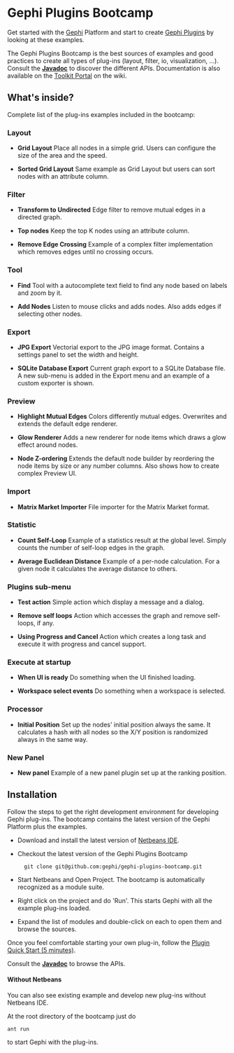 # Gephi Plugins Bootcamp

Get started with the [Gephi](http://gephi.org) Platform and start to create [Gephi Plugins](http://gephi.org/plugins) by looking at these examples.

The Gephi Plugins Bootcamp is the best sources of examples and good practices to create all types of plug-ins (layout, filter, io, visualization, ...). Consult the [**Javadoc**](http://gephi.org/docs) to discover the different APIs. Documentation is also available on the [Toolkit Portal](https://wiki.gephi.org/index.php/Plugins_portal) on the wiki.

## What's inside?

Complete list of the plug-ins examples included in the bootcamp:

### Layout

* **Grid Layout**
Place all nodes in a simple grid. Users can configure the size of the area and the speed.

* **Sorted Grid Layout** 
Same example as Grid Layout but users can sort nodes with an attribute column.

### Filter

* **Transform to Undirected** 
Edge filter to remove mutual edges in a directed graph.

* **Top nodes** 
Keep the top K nodes using an attribute column.

* **Remove Edge Crossing** 
Example of a complex filter implementation which removes edges until no crossing occurs.

### Tool

* **Find** 
Tool with a autocomplete text field to find any node based on labels and zoom by it.

* **Add Nodes** 
Listen to mouse clicks and adds nodes. Also adds edges if selecting other nodes.

### Export

* **JPG Export** 
Vectorial export to the JPG image format. Contains a settings panel to set the width and height.

* **SQLite Database Export** 
Current graph export to a SQLite Database file. A new sub-menu is added in the Export menu and an example of a custom exporter is shown.

### Preview

* **Highlight Mutual Edges** 
Colors differently mutual edges. Overwrites and extends the default edge renderer.

* **Glow Renderer** 
Adds a new renderer for node items which draws a glow effect around nodes.

* **Node Z-ordering** 
Extends the default node builder by reordering the node items by size or any number columns. Also shows how to create complex Preview UI.

### Import

* **Matrix Market Importer** 
File importer for the Matrix Market format.

### Statistic

* **Count Self-Loop** 
Example of a statistics result at the global level. Simply counts the number of self-loop edges in the graph.

* **Average Euclidean Distance** 
Example of a per-node calculation. For a given node it calculates the average distance to others.

### Plugins sub-menu

* **Test action** 
Simple action which display a message and a dialog.

* **Remove self loops** 
Action which accesses the graph and remove self-loops, if any.

* **Using Progress and Cancel** 
Action which creates a long task and execute it with progress and cancel support.

### Execute at startup

* **When UI is ready** 
Do something when the UI finished loading.

* **Workspace select events** 
Do something when a workspace is selected.

### Processor

* **Initial Position** 
Set up the nodes' initial position always the same. It calculates a hash with all nodes so the X/Y position is randomized always in the same way.

### New Panel

* **New panel** 
Example of a new panel plugin set up at the ranking position.


## Installation

Follow the steps to get the right development environment for developing Gephi plug-ins. The bootcamp contains the latest version of the Gephi Platform plus the examples. 

- Download and install the latest version of [Netbeans IDE](http://netbeans.org).
- Checkout the latest version of the Gephi Plugins Bootcamp

        git clone git@github.com:gephi/gephi-plugins-bootcamp.git

- Start Netbeans and Open Project. The bootcamp is automatically recognized as a module suite.
- Right click on the project and do 'Run'. This starts Gephi with all the example plug-ins loaded.
- Expand the list of modules and double-click on each to open them and browse the sources.

Once you feel comfortable starting your own plug-in, follow the [Plugin Quick Start (5 minutes)](http://wiki.gephi.org/index.php/Plugin_Quick_Start_(5_minutes)).

Consult the [**Javadoc**](http://gephi.org/docs) to browse the APIs.

#### Without Netbeans

You can also see existing example and develop new plug-ins without Netbeans IDE.

At the root directory of the bootcamp just do

    ant run

to start Gephi with the plug-ins.



